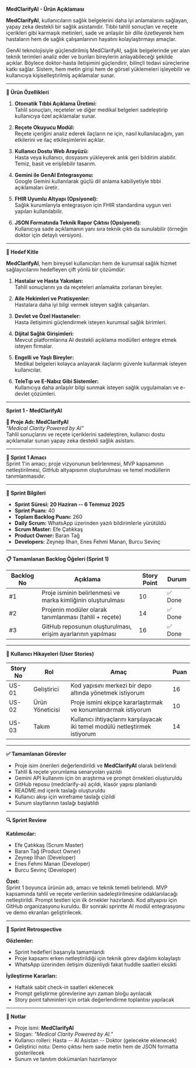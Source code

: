 **MedClarifyAI - Ürün Açıklaması**

**MedClarifyAI**, kullanıcıların sağlık belgelerini daha iyi anlamalarını sağlayan, yapay zeka destekli bir sağlık asistanıdır. Tıbbi tahlil sonuçları ve reçete içerikleri gibi karmaşık metinleri, sade ve anlaşılır bir dille özetleyerek hem hastaların hem de sağlık çalışanlarının hayatını kolaylaştırmayı amaçlar.

GenAI teknolojisiyle güçlendirilmiş MedClarifyAI, sağlık belgelerinde yer alan teknik terimleri analiz eder ve bunları bireylerin anlayabileceği şekilde açıklar. Böylece doktor-hasta iletişimini güçlendirir, bilinçli tedavi süreçlerine katkı sağlar. Sistem, hem metin girişi hem de görsel yüklemeleri işleyebilir ve kullanıcıya kişiselleştirilmiş açıklamalar sunar.

---

**🚀 Ürün Özellikleri**

1. **Otomatik Tıbbi Açıklama Üretimi:**  
   Tahlil sonuçları, reçeteler ve diğer medikal belgeleri sadeleştirip kullanıcıya özel açıklamalar sunar.

2. **Reçete Okuyucu Modül:**  
   Reçete içeriğini analiz ederek ilaçların ne için, nasıl kullanılacağını, yan etkilerini ve ilaç etkileşimlerini açıklar.

3. **Kullanıcı Dostu Web Arayüzü:**  
   Hasta veya kullanıcı, dosyasını yükleyerek anlık geri bildirim alabilir. Temiz, basit ve erişilebilir tasarım.

4. **Gemini ile GenAI Entegrasyonu:**  
   Google Gemini kullanılarak güçlü dil anlama kabiliyetiyle tıbbi açıklamaları üretir.

5. **FHIR Uyumlu Altyapı (Opsiyonel):**  
   Sağlık kurumlarıyla entegrasyon için FHIR standardına uygun veri yapıları kullanılabilir.

6. **JSON Formatında Teknik Rapor Çıktısı (Opsiyonel):**  
   Kullanıcıya sade açıklamanın yanı sıra teknik çıktı da sunulabilir (örneğin doktor için detaylı versiyon).

---

**🎯 Hedef Kitle**

**MedClarifyAI**, hem bireysel kullanıcıları hem de kurumsal sağlık hizmet sağlayıcılarını hedefleyen çift yönlü bir çözümdür:

1. **Hastalar ve Hasta Yakınları:**  
   Tahlil sonuçlarını ya da reçeteleri anlamakta zorlanan bireyler.

2. **Aile Hekimleri ve Pratisyenler:**  
   Hastalara daha iyi bilgi vermek isteyen sağlık çalışanları.

3. **Devlet ve Özel Hastaneler:**  
   Hasta iletişimini güçlendirmek isteyen kurumsal sağlık birimleri.

4. **Dijital Sağlık Girişimleri:**  
   Mevcut platformlarına AI destekli açıklama modülleri entegre etmek isteyen firmalar.

5. **Engelli ve Yaşlı Bireyler:**  
   Medikal belgeleri kolayca anlayarak ilaçlarını güvenle kullanmak isteyen kullanıcılar.

6. **TeleTıp ve E-Nabız Gibi Sistemler:**  
   Kullanıcıya daha anlaşılır bilgi sunmak isteyen sağlık uygulamaları ve e-devlet çözümleri.

---

**Sprint 1 - MedClarifyAI**

**🧠 Proje Adı: MedClarifyAI**  
*"Medical Clarity Powered by AI"*  
Tahlil sonuçlarını ve reçete içeriklerini sadeleştiren, kullanıcı dostu açıklamalar sunan yapay zeka destekli sağlık asistanı.

---

**🧾 Sprint 1 Amacı**  
Sprint 1'in amacı; proje vizyonunun belirlenmesi, MVP kapsamının netleştirilmesi, GitHub altyapısının oluşturulması ve temel modüllerin tanımlanmasıdır.

---

**📌 Sprint Bilgileri**

- **Sprint Süresi:** **20 Haziran -- 6 Temmuz 2025**  
- **Sprint Puanı:** 40  
- **Toplam Backlog Puanı:** 260  
- **Daily Scrum:** WhatsApp üzerinden yazılı bildirimlerle yürütüldü  
- **Scrum Master:** Efe Çatıkkaş  
- **Product Owner:** Baran Tağ  
- **Developers:** Zeynep İlhan, Enes Fehmi Manan, Burcu Sevinç  

---

**📋 Tamamlanan Backlog Öğeleri (Sprint 1)**

| **Backlog No** | **Açıklama**                                   | **Story Point** | **Durum** |
|----------------|-----------------------------------------------|-----------------|-----------|
| #1             | Proje isminin belirlenmesi ve marka kimliğinin oluşturulması | 10              | ✅ Done    |
| #2             | Projenin modüler olarak tanımlanması (tahlil + reçete)       | 14              | ✅ Done    |
| #3             | GitHub reposunun oluşturulması, erişim ayarlarının yapılması | 16              | ✅ Done    |

---

**👥 Kullanıcı Hikayeleri (User Stories)**

| **Story No** | **Rol**          | **Amaç**                                          | **Puan** |
|--------------|------------------|---------------------------------------------------|----------|
| US-01        | Geliştirici      | Kod yapısını merkezi bir depo altında yönetmek istiyorum | 16       |
| US-02        | Ürün Yöneticisi  | Proje ismini ekipçe kararlaştırmak ve konumlandırmak istiyorum | 10       |
| US-03        | Takım            | Kullanıcı ihtiyaçlarını karşılayacak iki temel modülü netleştirmek istiyorum | 14       |

---

**✅ Tamamlanan Görevler**

- Proje isim önerileri değerlendirildi ve **MedClarifyAI** olarak belirlendi  
- Tahlil & reçete yorumlama senaryoları yazıldı  
- Gemini API kullanımı için ön araştırma ve prompt örnekleri oluşturuldu  
- GitHub reposu (medclarify-ai) açıldı, klasör yapısı planlandı  
- README.md içerik taslağı oluşturuldu  
- Kullanıcı akışı için wireframe taslağı çizildi  
- Sunum slaytlarının taslağı başlatıldı  

---

**🔍 Sprint Review**

**Katılımcılar:**  
- Efe Çatıkkaş (Scrum Master)  
- Baran Tağ (Product Owner)  
- Zeynep İlhan (Developer)  
- Enes Fehmi Manan (Developer)  
- Burcu Sevinç (Developer)  

**Özet:**  
Sprint 1 boyunca ürünün adı, amacı ve teknik temeli belirlendi. MVP kapsamında tahlil ve reçete verilerinin sadeleştirilmesine odaklanılacağı netleştirildi. Prompt testleri için ilk örnekler hazırlandı. Kod altyapısı için GitHub organizasyonu kuruldu. Bir sonraki sprintte AI modül entegrasyonu ve demo ekranları geliştirilecek.

---

**🔁 Sprint Retrospective**

**Gözlemler:**  
- Sprint hedefleri başarıyla tamamlandı  
- Proje kapsamı erken netleştirildiği için teknik görev dağılımı kolaylaştı  
- WhatsApp üzerinden iletişim düzenliydi fakat huddle saatleri eksikti  

**İyileştirme Kararları:**  
- Haftalık sabit check-in saatleri eklenecek  
- Prompt geliştirme görevlerine ayrı zaman bloğu ayrılacak  
- Story point tahminleri için ortak değerlendirme toplantısı yapılacak  

---

**🔖 Notlar**

- Proje ismi: **MedClarifyAI**  
- Slogan: *"Medical Clarity Powered by AI."*  
- Kullanıcı rolleri: Hasta -- AI Asistan -- Doktor (gelecekte eklenecek)  
- Geliştirici notu: Demo çıktısı hem sade metin hem de JSON formatta gösterilecek  
- Sunum ve tanıtım dokümanları hazırlanıyor  
